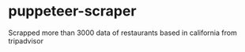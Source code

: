 # puppeteer-scraper

Scrapped more than 3000 data of restaurants based in california from tripadvisor
